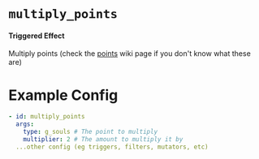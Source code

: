 # `multiply_points`
#### Triggered Effect

Multiply points (check the [points](https://plugins.auxilor.io/effects/points) wiki page if you don't know what these are)

# Example Config
```yaml
- id: multiply_points
  args:
    type: g_souls # The point to multiply
    multiplier: 2 # The amount to multiply it by
  ...other config (eg triggers, filters, mutators, etc)
```